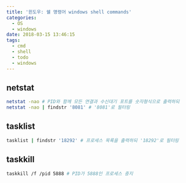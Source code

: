 ```yaml
---
title: '윈도우: 쉘 명령어 windows shell commands'
categories:
  - OS
  - windows
date: 2018-03-15 13:46:15
tags:
  - cmd
  - shell
  - todo
  - windows
---
```



## netstat
```bash
netstat -nao # PID와 함께 모든 연결과 수신대기 포트를 숫자형식으로 출력하되
netstat -nao | findstr '8081' # '8081'로 필터링
```

## tasklist
```bash
tasklist | findstr '18292' # 프로세스 목록을 출력하되 '18292'로 필터링
```

## taskkill
```bash
taskkill /f /pid 5888 # PID가 5888인 프로세스 중지
```

